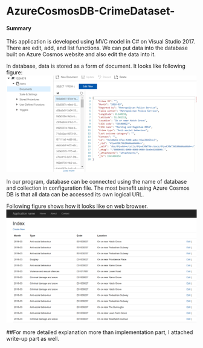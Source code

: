 # AzureCosmosDB-CrimeDataset-

[//]: # (Image References)

[image1]: 4.PNG "Azure Website"
[image2]: 5.PNG "Implementation"

#### Summary 
This application is developed using MVC model in C# on Visual Studio 2017.
There are edit, add, and list functions. We can put data into the database built on Azure Cosmos website and also edit the data into it.

In database, data is stored as a form of document. It looks like following figure:
![alt text][image1]

In our program, database can be connected using the name of database and collection in configuration file.
The most benefit using Azure Cosmos DB is that all data can be accessed its own logical URL.

Following figure shows how it looks like on web browser.
![alt text][image2]

##For more detailed explanation more than implementation part, I attached write-up part as well.


